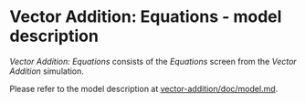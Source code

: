 # Vector Addition: Equations - model description

_Vector Addition: Equations_ consists of the _Equations_ screen from the _Vector Addition_ simulation.

Please refer to the model description
at [vector-addition/doc/model.md](https://github.com/phetsims/vector-addition/blob/main/doc/model.md).

